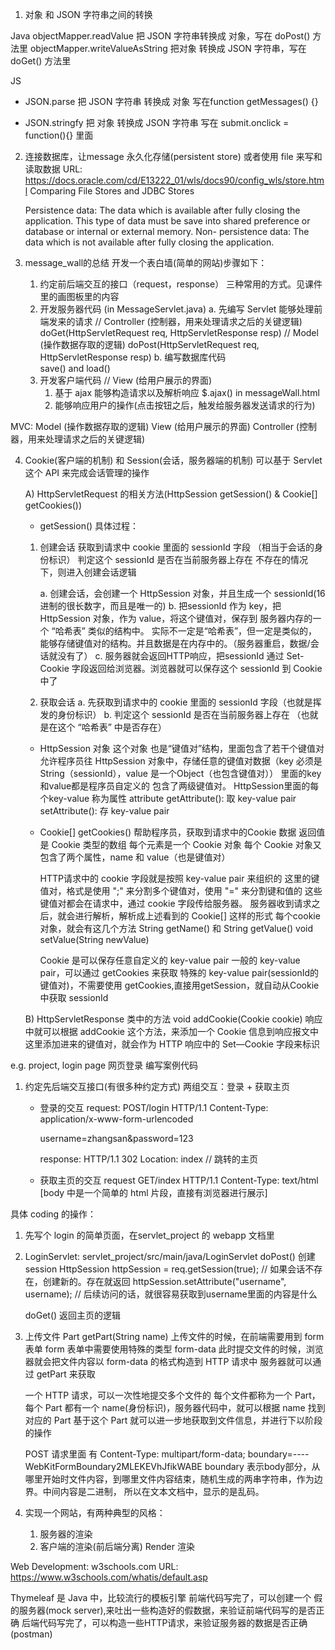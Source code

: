 1. 对象 和 JSON 字符串之间的转换

Java
objectMapper.readValue 把 JSON 字符串转换成 对象，写在 doPost() 方法里
objectMapper.writeValueAsString 把对象 转换成 JSON 字符串，写在 doGet() 方法里

JS
- JSON.parse 把 JSON 字符串 转换成 对象
  写在function getMessages() {}

- JSON.stringfy 把 对象 转换成 JSON 字符串
  写在 submit.onclick = function(){} 里面

2. 连接数据库，让message 永久化存储(persistent store)
   或者使用 file 来写和读取数据
   URL: https://docs.oracle.com/cd/E13222_01/wls/docs90/config_wls/store.html
   Comparing File Stores and JDBC Stores
   
   Persistence data: The data which is available after fully closing the application. 
   This type of data must be save into shared preference or database or internal or external memory. 
   Non- persistence data: The data which is not available after fully closing the application.
   
3. message_wall的总结
   开发一个表白墙(简单的网站)步骤如下：
   1. 约定前后端交互的接口（request，response）
      三种常用的方式。见课件里的画图板里的内容
   2. 开发服务器代码 (in MessageServlet.java)
      a. 先编写 Servlet 能够处理前端发来的请求                          //  Controller (控制器，用来处理请求之后的关键逻辑)
         doGet(HttpServletRequest req, HttpServletResponse resp)  //   Model (操作数据存取的逻辑)
         doPost(HttpServletRequest req, HttpServletResponse resp)
      b. 编写数据库代码                                             
         save() and load()
   3. 开发客户端代码                                                 //  View (给用户展示的界面)
      1) 基于 ajax 能够构造请求以及解析响应
         $.ajax() in messageWall.html
      2) 能够响应用户的操作(点击按钮之后，触发给服务器发送请求的行为)
   
MVC: 
Model (操作数据存取的逻辑)
View (给用户展示的界面)
Controller (控制器，用来处理请求之后的关键逻辑)

4. Cookie(客户端的机制) 和 Session(会话，服务器端的机制)
   可以基于 Servlet 这个 API 来完成会话管理的操作


   A) HttpServletRequest 的相关方法(HttpSession getSession() & Cookie[] getCookies())
   - getSession() 具体过程：
   1. 创建会话
      获取到请求中 cookie 里面的 sessionId 字段 （相当于会话的身份标识）
      判定这个 sessionId 是否在当前服务器上存在
      不存在的情况下，则进入创建会话逻辑
      
      a. 创建会话，会创建一个 HttpSession 对象，并且生成一个 sessionId(16进制的很长数字，而且是唯一的)
      b. 把sessionId 作为 key，把HttpSession 对象，作为 value，将这个键值对，保存到 服务器内存的一个 “哈希表” 类似的结构中。
         实际不一定是“哈希表”，但一定是类似的，能够存储键值对的结构。并且数据是在内存中的。（服务器重启，数据/会话就没有了）
      c. 服务器就会返回HTTP响应，把sessionId 通过 Set-Cookie 字段返回给浏览器。浏览器就可以保存这个 sessionId 到 Cookie 中了
   
   2. 获取会话
      a. 先获取到请求中的 cookie 里面的 sessionId 字段（也就是挥发的身份标识）
      b. 判定这个 sessionId 是否在当前服务器上存在 （也就是在这个 “哈希表” 中是否存在）
      
   -  HttpSession 对象
      这个对象 也是“键值对”结构，里面包含了若干个键值对
      允许程序员往 HttpSession 对象中，存储任意的键值对数据（key 必须是 String（sessionId），value 是一个Object（也包含键值对））
      里面的key和value都是程序员自定义的
      包含了两级键值对。
      HttpSession里面的每个key-value 称为属性 attribute
      getAttribute(): 取 key-value pair
      setAttribute(): 存 key-value pair

   -  Cookie[] getCookies() 帮助程序员，获取到请求中的Cookie 数据
      返回值是 Cookie 类型的数组
      每个元素是一个 Cookie 对象
      每个 Cookie 对象又包含了两个属性，name 和 value（也是键值对）

      HTTP请求中的 cookie 字段就是按照 key-value pair 来组织的
      这里的键值对，格式是使用 ";" 来分割多个键值对，使用 "=" 来分割键和值的
      这些键值对都会在请求中，通过 cookie 字段传给服务器。
      服务器收到请求之后，就会进行解析，解析成上述看到的 Cookie[] 这样的形式
      每个cookie 对象，就会有这几个方法 String getName() 和 String getValue() void setValue(String newValue)

      Cookie 是可以保存任意自定义的 key-value pair
      一般的 key-value pair，可以通过 getCookies 来获取
      特殊的 key-value pair(sessionId的键值对)，不需要使用 getCookies,直接用getSession，就自动从Cookie中获取 sessionId

   B) HttpServletResponse 类中的方法
      void addCookie(Cookie cookie)
      响应中就可以根据 addCookie 这个方法，来添加一个 Cookie 信息到响应报文中
      这里添加进来的键值对，就会作为 HTTP 响应中的 Set—Cookie 字段来标识

e.g. project, login page 网页登录
   编写案例代码
   1. 约定先后端交互接口(有很多种约定方式)
      两组交互：登录 + 获取主页 
      - 登录的交互
         request:
         POST/login HTTP/1.1
         Content-Type: application/x-www-form-urlencoded
         
         username=zhangsan&password=123

         response:
         HTTP/1.1 302
         Location: index // 跳转的主页
      
      - 获取主页的交互
         request
         GET/index HTTP/1.1
         Content-Type: text/html
         [body 中是一个简单的 html 片段，直接有浏览器进行展示]

   具体 coding 的操作：
   1. 先写个 login 的简单页面，在servlet_project 的 webapp 文档里
   2. LoginServlet: servlet_project/src/main/java/LoginServlet
      doPost()
         创建session
         HttpSession httpSession = req.getSession(true); // 如果会话不存在，创建新的。存在就返回
         httpSession.setAttribute("username", username); // 后续访问的话，就很容易获取到username里面的内容是什么
      
      doGet()  返回主页的逻辑

   
5. 上传文件 Part getPart(String name)
   上传文件的时候，在前端需要用到 form 表单
   form 表单中需要使用特殊的类型 form-data
   此时提交文件的时候，浏览器就会把文件内容以 form-data 的格式构造到 HTTP 请求中
   服务器就可以通过 getPart 来获取

   一个 HTTP 请求，可以一次性地提交多个文件的
   每个文件都称为一个 Part，每个 Part 都有一个 name(身份标识)，服务器代码中，就可以根据 name 找到对应的 Part
   基于这个 Part 就可以进一步地获取到文件信息，并进行下以阶段的操作

   POST 请求里面 有
   Content-Type: multipart/form-data; boundary=----WebKitFormBoundary2MLEKEVhJfikWABE
   boundary 表示body部分，从哪里开始时文件内容，到哪里文件内容结束，随机生成的两串字符串，作为边界。中间内容是二进制，
   所以在文本文档中，显示的是乱码。

6.  实现一个网站，有两种典型的风格：
    1. 服务器的渲染
    2. 客户端的渲染(前后端分离)
    Render 渲染

Web Development: w3schools.com
URL: https://www.w3schools.com/whatis/default.asp

Thymeleaf 是 Java 中，比较流行的模板引擎
前端代码写完了，可以创建一个 假的服务器(mock server),来吐出一些构造好的假数据，来验证前端代码写的是否正确
后端代码写完了，可以构造一些HTTP请求，来验证服务器的数据是否正确(postman)

